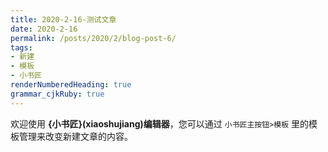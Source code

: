 ```yaml
---
title: 2020-2-16-测试文章
date: 2020-2-16
permalink: /posts/2020/2/blog-post-6/ 
tags: 
- 新建
- 模板
- 小书匠
renderNumberedHeading: true
grammar_cjkRuby: true
---
```



欢迎使用 **{小书匠}(xiaoshujiang)编辑器**，您可以通过 `小书匠主按钮>模板` 里的模板管理来改变新建文章的内容。